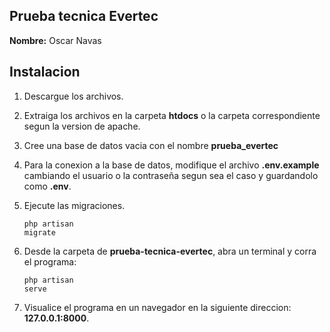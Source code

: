 ## Prueba tecnica Evertec
<b>Nombre:</b> Oscar Navas

## Instalacion

1. Descargue los archivos.

2. Extraiga los archivos en la carpeta <b>htdocs</b> o la carpeta correspondiente segun la version de apache.

3. Cree una base de datos vacia con el nombre <b>prueba_evertec</b>

4. Para la conexion a la base de datos, modifique el archivo <b>.env.example</b> cambiando el usuario o la contraseña segun sea el caso y guardandolo como <b>.env</b>.

5. Ejecute las migraciones.
<code><pre>php artisan migrate</pre></code>

6. Desde la carpeta de <b>prueba-tecnica-evertec</b>, abra un terminal y corra el programa:
<code><pre>php artisan serve</pre></code>

7. Visualice el programa en un navegador en la siguiente direccion: <b>127.0.0.1:8000</b>.